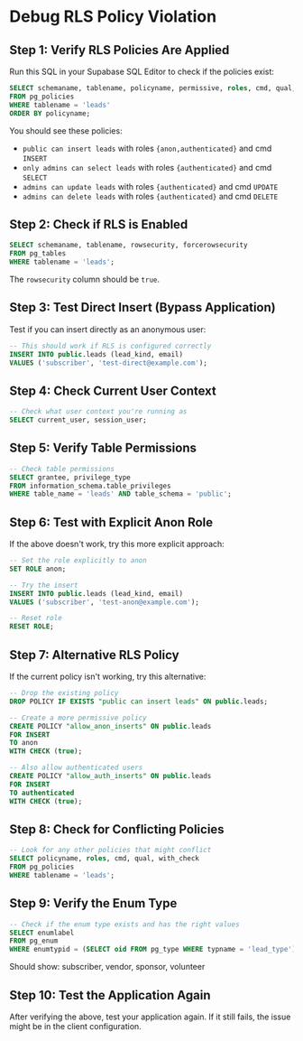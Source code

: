 # Debug RLS Policy Violation

## Step 1: Verify RLS Policies Are Applied

Run this SQL in your Supabase SQL Editor to check if the policies exist:

```sql
SELECT schemaname, tablename, policyname, permissive, roles, cmd, qual, with_check
FROM pg_policies
WHERE tablename = 'leads'
ORDER BY policyname;
```

You should see these policies:
- `public can insert leads` with roles `{anon,authenticated}` and cmd `INSERT`
- `only admins can select leads` with roles `{authenticated}` and cmd `SELECT`
- `admins can update leads` with roles `{authenticated}` and cmd `UPDATE`
- `admins can delete leads` with roles `{authenticated}` and cmd `DELETE`

## Step 2: Check if RLS is Enabled

```sql
SELECT schemaname, tablename, rowsecurity, forcerowsecurity
FROM pg_tables
WHERE tablename = 'leads';
```

The `rowsecurity` column should be `true`.

## Step 3: Test Direct Insert (Bypass Application)

Test if you can insert directly as an anonymous user:

```sql
-- This should work if RLS is configured correctly
INSERT INTO public.leads (lead_kind, email)
VALUES ('subscriber', 'test-direct@example.com');
```

## Step 4: Check Current User Context

```sql
-- Check what user context you're running as
SELECT current_user, session_user;
```

## Step 5: Verify Table Permissions

```sql
-- Check table permissions
SELECT grantee, privilege_type
FROM information_schema.table_privileges
WHERE table_name = 'leads' AND table_schema = 'public';
```

## Step 6: Test with Explicit Anon Role

If the above doesn't work, try this more explicit approach:

```sql
-- Set the role explicitly to anon
SET ROLE anon;

-- Try the insert
INSERT INTO public.leads (lead_kind, email)
VALUES ('subscriber', 'test-anon@example.com');

-- Reset role
RESET ROLE;
```

## Step 7: Alternative RLS Policy

If the current policy isn't working, try this alternative:

```sql
-- Drop the existing policy
DROP POLICY IF EXISTS "public can insert leads" ON public.leads;

-- Create a more permissive policy
CREATE POLICY "allow_anon_inserts" ON public.leads
FOR INSERT
TO anon
WITH CHECK (true);

-- Also allow authenticated users
CREATE POLICY "allow_auth_inserts" ON public.leads
FOR INSERT
TO authenticated
WITH CHECK (true);
```

## Step 8: Check for Conflicting Policies

```sql
-- Look for any other policies that might conflict
SELECT policyname, roles, cmd, qual, with_check
FROM pg_policies
WHERE tablename = 'leads';
```

## Step 9: Verify the Enum Type

```sql
-- Check if the enum type exists and has the right values
SELECT enumlabel
FROM pg_enum
WHERE enumtypid = (SELECT oid FROM pg_type WHERE typname = 'lead_type');
```

Should show: subscriber, vendor, sponsor, volunteer

## Step 10: Test the Application Again

After verifying the above, test your application again. If it still fails, the issue might be in the client configuration.
